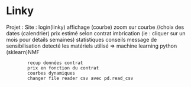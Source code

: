 # Linky
Projet :
    Site :
        login(linky)
        affichage (courbe)
            zoom sur courbe
            //choix des dates (calendrier)
            prix estimé selon contrat
            imbrication (ie : cliquer sur un mois pour détails semaines)
            statistiques
            conseils
            message de sensibilisation
            detecté les matériels utilisé => machine learning python (sklearn)NMF
            
            recup données contrat
            prix en fonction du contrat
            courbes dynamiques
            changer file reader csv avec pd.read_csv
